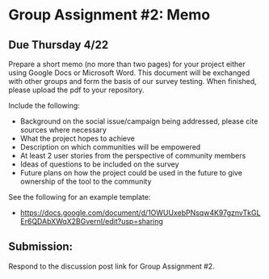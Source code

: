 # Group Assignment #2: Memo 
## Due Thursday 4/22

Prepare a short memo (no more than two pages) for your project either using Google Docs or Microsoft Word. This document will be exchanged with other groups and form the basis of our survey testing. When finished, please upload the pdf to your repository.

Include the following:
- Background on the social issue/campaign being addressed, please cite sources where necessary
- What the project hopes to achieve
- Description on which communities will be empowered
- At least 2 user stories from the perspective of community members
- Ideas of questions to be included on the survey
- Future plans on how the project could be used in the future to give ownership of the tool to the community

See the following for an example template:
- https://docs.google.com/document/d/1OWUUxebPNsqw4K97gznvTkGLEr6QDAbXWqX2BGvernI/edit?usp=sharing

## Submission:
Respond to the discussion post link for Group Assignment #2.